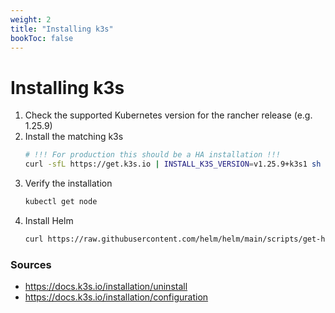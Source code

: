 ```yaml
---
weight: 2
title: "Installing k3s"
bookToc: false
---
```


# Installing k3s
1. Check the supported Kubernetes version for the rancher release (e.g. 1.25.9)
2. Install the matching k3s
    ```sh
    # !!! For production this should be a HA installation !!!
    curl -sfL https://get.k3s.io | INSTALL_K3S_VERSION=v1.25.9+k3s1 sh -
    ```
3. Verify the installation
    ```sh
    kubectl get node
    ```
4. Install Helm
    ```sh
    curl https://raw.githubusercontent.com/helm/helm/main/scripts/get-helm-3 | sudo bash
    ```

### Sources
- https://docs.k3s.io/installation/uninstall
- https://docs.k3s.io/installation/configuration